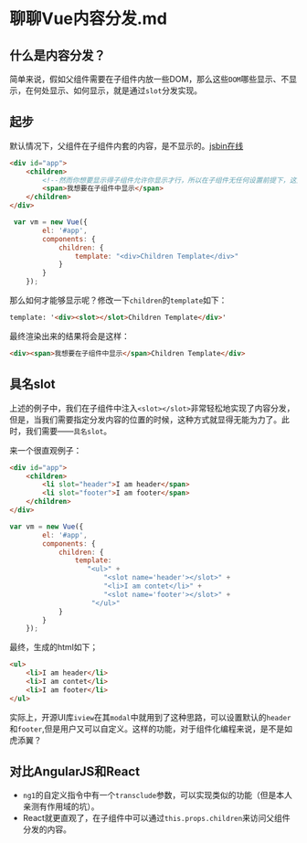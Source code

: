 # 聊聊Vue内容分发.md

## 什么是内容分发？

简单来说，假如父组件需要在子组件内放一些DOM，那么这些`DOM`哪些显示、不显示，在何处显示、如何显示，就是通过`slot`分发实现。

## 起步

默认情况下，父组件在子组件内套的内容，是不显示的。[jsbin在线](http://jsbin.com/xacarey/edit?html,js,output)

```html
<div id="app">  
    <children>
        <!--然而你想要显示得子组件允许你显示才行，所以在子组件无任何设置前提下，这里不会显示-->
        <span>我想要在子组件中显示</span>  
    </children>  
</div> 
```

```js
 var vm = new Vue({  
        el: '#app',
        components: {  
            children: {  
                template: "<div>Children Template</div>"  
            }  
        }  
    });  
```

那么如何才能够显示呢？修改一下`children`的`template`如下：
```html
template: '<div><slot></slot>Children Template</div>'
```

最终渲染出来的结果将会是这样：

```html
<div><span>我想要在子组件中显示</span>Children Template</div>
```

## 具名slot

上述的例子中，我们在子组件中注入`<slot></slot>`非常轻松地实现了内容分发，但是，当我们需要指定分发内容的位置的时候，这种方式就显得无能为力了。此时，我们需要——`具名slot`。

来一个很直观例子：

```html
<div id="app">  
    <children>  
        <li slot="header">I am header</span>  
        <li slot="footer">I am footer</span>  
    </children>  
</div>  
```

```js
var vm = new Vue({  
        el: '#app',  
        components: {  
            children: {    
                template: 
                   "<ul>" +
                       "<slot name='header'></slot>" +
                       "<li>I am contet</li>" +
                       "<slot name='footer'></slot>" +
                    "</ul>"
            }  
        }  
    });  
```

最终，生成的html如下；

```html
<ul>
    <li>I am header</li>
    <li>I am contet</li>
    <li>I am footer</li>
</ul>
```

实际上，开源UI库`iview`在其`modal`中就用到了这种思路，可以设置默认的`header`和`footer`,但是用户又可以自定义。这样的功能，对于组件化编程来说，是不是如虎添翼？

## 对比AngularJS和React

- `ng1`的自定义指令中有一个`transclude`参数，可以实现类似的功能（但是本人亲测有作用域的坑）。
- React就更直观了，在子组件中可以通过`this.props.children`来访问父组件分发的内容。

